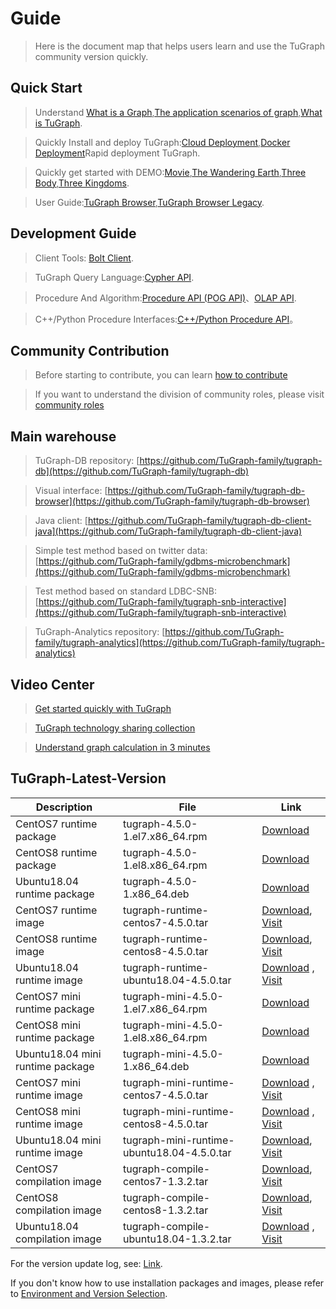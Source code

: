 # Guide

> Here is the document map that helps users learn and use the TuGraph community version quickly.

## Quick Start

> Understand [What is a Graph](./2.introduction/1.what-is-graph.md),[The application scenarios of graph](./2.introduction/8.scenarios.md),[What is TuGraph](./2.introduction/3.what-is-tugraph.md).

> Quickly Install and deploy TuGraph:[Cloud Deployment](5.installation&running/5.cloud-deployment.md),[Docker Deployment](5.installation&running/3.docker-deployment.md)Rapid deployment TuGraph.

> Quickly get started with DEMO:[Movie](./3.quick-start/2.demo/1.movie.md),[The Wandering Earth](./3.quick-start/2.demo/2.wandering-earth.md),[Three Body](./3.quick-start/2.demo/3.the-three-body.md),[Three Kingdoms](./3.quick-start/2.demo/4.three-kingdoms.md).

> User Guide:[TuGraph Browser](./4.user-guide/1.tugraph-browser.md),[TuGraph Browser Legacy](./4.user-guide/2.tugraph-browser-legacy.md).

## Development Guide

> Client Tools: [Bolt Client](7.client-tools/5.bolt-client.md).

> TuGraph Query Language:[Cypher API](8.query/1.cypher.md).

> Procedure And Algorithm:[Procedure API (POG API)](9.olap&procedure/1.procedure/1.procedure.md)、[OLAP API](9.olap&procedure/2.olap/1.tutorial.md).

> C++/Python Procedure Interfaces:[C++/Python Procedure API](9.olap&procedure/1.procedure/index.rst)。

## Community Contribution

> Before starting to contribute, you can learn [how to contribute](12.contributor-manual/1.contributing.md)

> If you want to understand the division of community roles, please visit [community roles](12.contributor-manual/2.community-roles.md)

## Main warehouse

> TuGraph-DB repository: [https://github.com/TuGraph-family/tugraph-db](https://github.com/TuGraph-family/tugraph-db)

> Visual interface: [https://github.com/TuGraph-family/tugraph-db-browser](https://github.com/TuGraph-family/tugraph-db-browser)

> Java client: [https://github.com/TuGraph-family/tugraph-db-client-java](https://github.com/TuGraph-family/tugraph-db-client-java)

> Simple test method based on twitter data: [https://github.com/TuGraph-family/gdbms-microbenchmark](https://github.com/TuGraph-family/gdbms-microbenchmark)

> Test method based on standard LDBC-SNB: [https://github.com/TuGraph-family/tugraph-snb-interactive](https://github.com/TuGraph-family/tugraph-snb-interactive)

> TuGraph-Analytics repository: [https://github.com/TuGraph-family/tugraph-analytics](https://github.com/TuGraph-family/tugraph-analytics)

## Video Center

> [Get started quickly with TuGraph](https://space.bilibili.com/1196053065/channel/seriesdetail?sid=2593741)

> [TuGraph technology sharing collection](https://space.bilibili.com/1196053065/channel/seriesdetail?sid=3009777)

> [Understand graph calculation in 3 minutes](https://www.bilibili.com/video/BV15U4y1r7AW/)

## TuGraph-Latest-Version

| Description                      | File                                       | Link                                                                                                                                                                                                     |
|----------------------------------|--------------------------------------------|----------------------------------------------------------------------------------------------------------------------------------------------------------------------------------------------------------|
| CentOS7 runtime package          | tugraph-4.5.0-1.el7.x86_64.rpm             | [Download](https://tugraph-web.oss-cn-beijing.aliyuncs.com/tugraph/tugraph-4.5.0/tugraph-4.5.0-1.el7.x86_64.rpm)                                                                                         |
| CentOS8 runtime package          | tugraph-4.5.0-1.el8.x86_64.rpm             | [Download](https://tugraph-web.oss-cn-beijing.aliyuncs.com/tugraph/tugraph-4.5.0/tugraph-4.5.0-1.el8.x86_64.rpm)                                                                                         |
| Ubuntu18.04 runtime package      | tugraph-4.5.0-1.x86_64.deb                 | [Download](https://tugraph-web.oss-cn-beijing.aliyuncs.com/tugraph/tugraph-4.5.0/tugraph-4.5.0-1.x86_64.deb)                                                                                             |
| CentOS7 runtime image            | tugraph-runtime-centos7-4.5.0.tar          | [Download](https://tugraph-web.oss-cn-beijing.aliyuncs.com/tugraph/tugraph-4.5.0/tugraph-runtime-centos7-4.5.0.tar), [Visit](https://hub.docker.com/r/tugraph/tugraph-runtime-centos7)                   |
| CentOS8 runtime image            | tugraph-runtime-centos8-4.5.0.tar          | [Download](https://tugraph-web.oss-cn-beijing.aliyuncs.com/tugraph/tugraph-4.5.0/tugraph-runtime-centos8-4.5.0.tar), [Visit](https://hub.docker.com/r/tugraph/tugraph-runtime-centos8)                   |
| Ubuntu18.04 runtime image        | tugraph-runtime-ubuntu18.04-4.5.0.tar      | [Download](https://tugraph-web.oss-cn-beijing.aliyuncs.com/tugraph/tugraph-4.5.0/tugraph-runtime-ubuntu18.04-4.5.0.tar) , [Visit](https://hub.docker.com/r/tugraph/tugraph-runtime-ubuntu18.04)          |
| CentOS7 mini runtime package     | tugraph-mini-4.5.0-1.el7.x86_64.rpm        | [Download](https://tugraph-web.oss-cn-beijing.aliyuncs.com/tugraph/tugraph-4.5.0/tugraph-mini-4.5.0-1.el7.x86_64.rpm)                                                                                    |
| CentOS8 mini runtime package     | tugraph-mini-4.5.0-1.el8.x86_64.rpm        | [Download](https://tugraph-web.oss-cn-beijing.aliyuncs.com/tugraph/tugraph-4.5.0/tugraph-mini-4.5.0-1.el8.x86_64.rpm)                                                                                    |
| Ubuntu18.04 mini runtime package | tugraph-mini-4.5.0-1.x86_64.deb            | [Download](https://tugraph-web.oss-cn-beijing.aliyuncs.com/tugraph/tugraph-4.5.0/tugraph-mini-4.5.0-1.x86_64.deb)                                                                                        |
| CentOS7 mini runtime image       | tugraph-mini-runtime-centos7-4.5.0.tar     | [Download](https://tugraph-web.oss-cn-beijing.aliyuncs.com/tugraph/tugraph-4.5.0/tugraph-mini-runtime-centos7-4.5.0.tar) , [Visit](https://hub.docker.com/r/tugraph/tugraph-mini-runtime-centos7)        |
| CentOS8 mini runtime image       | tugraph-mini-runtime-centos8-4.5.0.tar     | [Download](https://tugraph-web.oss-cn-beijing.aliyuncs.com/tugraph/tugraph-4.5.0/tugraph-mini-runtime-centos8-4.5.0.tar) , [Visit](https://hub.docker.com/r/tugraph/tugraph-mini-runtime-centos8)        |
| Ubuntu18.04 mini runtime image   | tugraph-mini-runtime-ubuntu18.04-4.5.0.tar | [Download](https://tugraph-web.oss-cn-beijing.aliyuncs.com/tugraph/tugraph-4.5.0/tugraph-mini-runtime-ubuntu18.04-4.5.0.tar), [Visit](https://hub.docker.com/r/tugraph/tugraph-mini-runtime-ubuntu18.04) |
| CentOS7 compilation image        | tugraph-compile-centos7-1.3.2.tar          | [Download](https://tugraph-web.oss-cn-beijing.aliyuncs.com/tugraph/tugraph-docker-compile/tugraph-compile-centos7-1.3.2.tar), [Visit](https://hub.docker.com/r/tugraph/tugraph-compile-centos7)          |
| CentOS8 compilation image        | tugraph-compile-centos8-1.3.2.tar          | [Download](https://tugraph-web.oss-cn-beijing.aliyuncs.com/tugraph/tugraph-docker-compile/tugraph-compile-centos8-1.3.2.tar), [Visit](https://hub.docker.com/r/tugraph/tugraph-compile-centos8)          |
| Ubuntu18.04 compilation image    | tugraph-compile-ubuntu18.04-1.3.2.tar      | [Download](https://tugraph-web.oss-cn-beijing.aliyuncs.com/tugraph/tugraph-docker-compile/tugraph-compile-ubuntu18.04-1.3.2.tar) , [Visit](https://hub.docker.com/r/tugraph/tugraph-compile-ubuntu18.04) |


For the version update log, see: [Link](https://github.com/TuGraph-family/tugraph-db/blob/master/release/CHANGELOG_CN.md).

If you don't know how to use installation packages and images, please refer to [Environment and Version Selection](13.best-practices/4.selection.md).